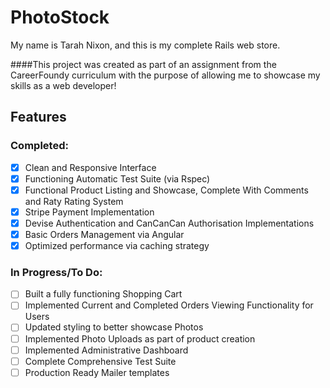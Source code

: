 # PhotoStock

My name is Tarah Nixon, and this is my complete Rails web store.

####This project was created as part of an assignment from the CareerFoundy curriculum with the purpose of allowing me to showcase my skills as a web developer!

## Features

### Completed:
- [x] Clean and Responsive Interface
- [x] Functioning Automatic Test Suite (via Rspec)
- [x] Functional Product Listing and Showcase, Complete With Comments and Raty Rating System
- [x] Stripe Payment Implementation
- [x] Devise Authentication and CanCanCan Authorisation Implementations
- [x] Basic Orders Management via Angular
- [x] Optimized performance via caching strategy

### In Progress/To Do:

- [ ] Built a fully functioning Shopping Cart
- [ ] Implemented Current and Completed Orders Viewing Functionality for Users
- [ ] Updated styling to better showcase Photos
- [ ] Implemented Photo Uploads as part of product creation
- [ ] Implemented Administrative Dashboard
- [ ] Complete Comprehensive Test Suite
- [ ] Production Ready Mailer templates
